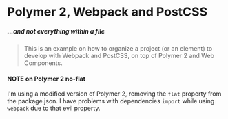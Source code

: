 # Polymer 2, Webpack and PostCSS 
##### ...and not everything within a file
> This is an example on how to organize a project (or an element) to develop with Webpack and PostCSS, on top of Polymer 2 and Web Components.

#### NOTE on Polymer 2 no-flat
I'm using a modified version of Polymer 2, removing the `flat` property from the package.json. I have problems with dependencies `import` while using `webpack` due to that evil property.